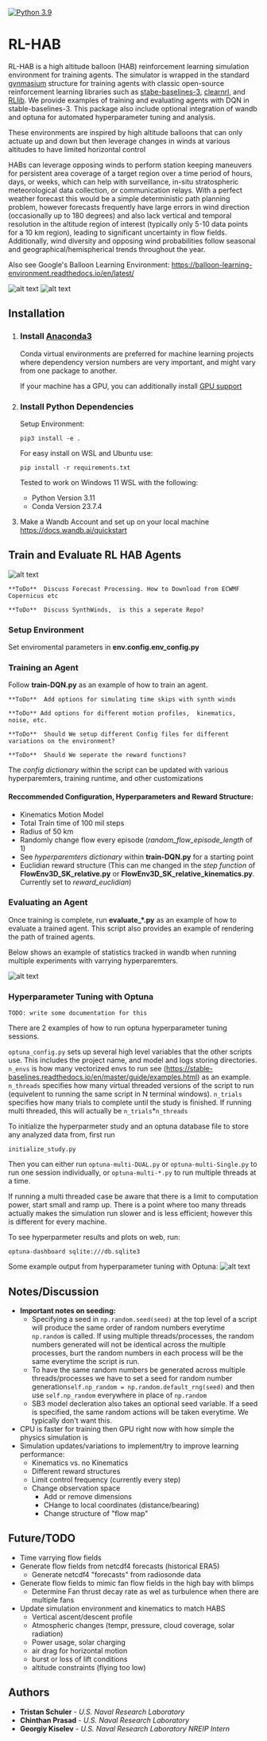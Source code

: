 [![Python 3.9](https://img.shields.io/badge/python-3.11-blue.svg)](https://www.python.org/downloads/release/python-390/)

# RL-HAB

RL-HAB is a high altitude balloon (HAB) reinforcement learning simulation environment for training agents. The simulator is wrapped 
in the standard [gynmasium](https://gymnasium.farama.org/) structure for training agents with classic open-source reinforcement learning libraries
such as [stabe-baselines-3](https://stable-baselines3.readthedocs.io/en/master/), [clearnrl](https://docs.cleanrl.dev/), 
and [RLlib](https://docs.ray.io/en/latest/rllib/index.html). We provide examples of training and evaluating agents with 
DQN in stable-baselines-3.  This package also include optional integration of wandb and optuna for automated hyperparameter 
tuning and analysis.


These environments are inspired by high altitude balloons that can only actuate up and down but then leverage changes in winds at various altitudes to
have limited horizontal control

HABs can leverage opposing winds to perform station keeping maneuvers for persistent area coverage of a 
target region over a time period of hours, days, or weeks, which can help with surveillance, in-situ stratospheric meteorological 
data collection, or communication relays.  With a perfect weather forecast
this would be a simple deterministic path planning problem, however forecasts frequently have large errors in wind direction (occasionally up to 180 degrees) 
and also lack vertical and temporal resolution in the altitude region of interest (typically only 5-10 data points for a 10 km region), leading to significant 
uncertainty in flow fields.  Additionally, wind diversity and opposing wind probabilities follow seasonal and geographical/hemispherical trends throughout the year.


Also see Google's Balloon Learning Environment: https://balloon-learning-environment.readthedocs.io/en/latest/


![alt text](img/station-keeping.png) ![alt text](img/wind-looped.gif)

## Installation

1. ### Install [Anaconda3](https://www.anaconda.com/download)
    Conda virtual environments are preferred for machine learning projects where dependency version numbers are very important, and might vary from one package to another.

    If your machine has a GPU, you can additionally install [GPU support](https://www.anaconda.com/blog/getting-started-with-gpu-computing-in-anaconda)

2. ### Install Python Dependencies
    Setup Environment:   
    ```
    pip3 install -e .
    ```

    For easy install on WSL and Ubuntu use:
    ```
    pip install -r requirements.txt
    ```
    
    Tested to work on Windows 11 WSL with the following:
    * Python Version 3.11
    * Conda Version 23.7.4
   
3. Make a Wandb Account and set up on your local machine 
   https://docs.wandb.ai/quickstart
   

##  Train and Evaluate RL HAB Agents

![alt text](img/simulator.gif)

    **ToDo**  Discuss Forecast Processing. How to Download from ECWMF Copernicus etc

    **ToDo**  Discuss SynthWinds,  is this a seperate Repo?

### Setup Environment
Set enviromental parameters in **env.config.env_config.py**

### Training an Agent
Follow **train-DQN.py** as an example of how to train an agent.

    **ToDo**  Add options for simulating time skips with synth winds

    **ToDo** Add options for different motion profiles,  kinematics, noise, etc. 

    **ToDo**  Should We setup different Config files for different variations on the environment?

    **ToDo**  Should We seperate the reward functions?


The *config dictionary* within the script can be updated with various hyperparemters, training runtime, and other customizations

#### Reccommended Configuration, Hyperparameters and Reward Structure:
* Kinematics Motion Model
* Total Train time of 100 mil steps
* Radius of 50 km
* Randomly change flow every episode (*random_flow_episode_length* of 1)
* See *hyperparemters dictionary* within **train-DQN.py** for a starting point
* Euclidian reward structure (This can me changed in the *step function* of **FlowEnv3D_SK_relative.py** 
  or **FlowEnv3D_SK_relative_kinematics.py**. Currently set to *reward_euclidian*)


### Evaluating an Agent
Once training is complete, run **evaluate_\*.py** as an example of how to evaluate a trained agent. This script also provides 
an example of rendering the path of trained agents. 

Below shows an example of statistics tracked in wandb when running multiple experiments with varrying hyperparemters.

![alt text](img/wandb-example.png)


### Hyperparameter Tuning with Optuna
    TODO: write some documentation for this

There are 2 examples of how to run optuna hyperparameter tuning sessions.  

```optuna_config.py``` sets up several high level variables that the other scripts use. 
This includes the project name, and model and logs storing directories.  ```n_envs``` is how many vectorized envs to run
see (https://stable-baselines.readthedocs.io/en/master/guide/examples.html) as an example. ```n_threads``` specifies 
how many virtual threaded versions of the script to run (equivelent to running the same script in N terminal windows). ```n_trials``` 
specifies how many trials to complete until the study is finished.  If running multi threaded, this will actually be ```n_trials```*```n_threads```

To initialize the hyperparmeter study and an optuna database file to store any analyzed data from, first run 

```initialize_study.py```

Then you can either run ```optuna-multi-DUAL.py``` or ```optuna-multi-Single.py``` to 
run one session individually,  or ```optuna-multi-*.py``` to run multiple threads at a time. 

If running a multi threaded case be aware that there is a limit to computation power, start small and ramp up.  There is a point 
where too many threads actually makes the simulation run slower and is less efficient; however this is different for every machine. 

To see hyperparmeter results and plots on web, run:

    optuna-dashboard sqlite:///db.sqlite3


Some example output from hyperparameter tuning with Optuna:
![alt text](img/optuna-1.png)


## Notes/Discussion
   * **Important notes on seeding:**
        * Specifying a seed in ```np.random.seed(seed)``` at the top level of a script will produce the same order of random numbers everytime
          ```np.random``` is called. If using multiple threads/processes,  the random numbers generated will not be identical across the multiple processes, 
          burt the random numbers in each process will be the same everytime the script is run.
        * To have the same random numbers be generated across multiple threads/processes we have to set a seed for random 
          number generation```self.np_random = np.random.default_rng(seed)``` and then use ```self.np_random``` everywhere in place of ```np.random```
        * SB3 model decleration also takes an optional seed variable.  If a seed is specified,  the same random actions will be taken everytime. We typically don't want this.   
   * CPU is faster for training then GPU right now with how simple the physics simulation is
   * Simulation updates/variations to implement/try to improve learning performance:
      * Kinematics vs. no Kinematics
      * Different reward structures
      * Limit control frequency  (currently every step)
      * Change observation space
        * Add or remove dimensions
        * CHange to local coordinates (distance/bearing)
        * Change structure of "flow map"
    
## Future/TODO
   * Time varrying flow fields
   * Generate flow fields from netcdf4 forecasts (historical ERA5)
        * Generate netcdf4 "forecasts" from radiosonde data
   * Generate flow fields to mimic fan flow fields in the high bay with blimps
        * Determine Fan thrust decay rate as wel as turbulence when there are multiple fans 
   * Update simulation environment and kinematics to match HABS
        * Vertical ascent/descent profile
        * Atmospheric changes (tempr, pressure, cloud coverage, solar radiation)  
        * Power usage, solar charging 
        * air drag for horizontal motion
        * burst or loss of lift conditions
        * altitude constraints (flying too low)

## Authors
* **Tristan Schuler** - *U.S. Naval Research Laboratory*
* **Chinthan Prasad** - *U.S. Naval Research Laboratory*
* **Georgiy Kiselev** - *U.S. Naval Research Laboratory NREIP Intern*
